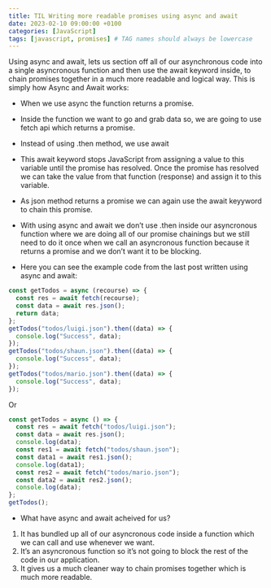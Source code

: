 ```yaml
---
title: TIL Writing more readable promises using async and await
date: 2023-02-10 09:00:00 +0100
categories: [JavaScript]
tags: [javascript, promises] # TAG names should always be lowercase
---
```


Using async and await, lets us section off all of our asynchronous code into a single asyncronous function and then use the await keyword inside, to chain promises together in a much more readable and logical way.
This is simply how Async and Await works:

- When we use async the function returns a promise.
- Inside the function we want to go and grab data so, we are going to use fetch api which returns a promise.
- Instead of using .then method, we use await
- This await keyword stops JavaScript from assigning a value to this variable until the promise has resolved. Once the promise has resolved we can take the value from that function (response) and assign it to this variable.
- As json method returns a promise we can again use the await keyyword to chain this promise.

- With using async and await we don’t use .then inside our asyncronous function where we are doing all of our promise chainings but we still need to do it once when we call an asyncronous function because it returns a promise and we don’t want it to be blocking.
- Here you can see the example code from the last post written using async and await:

```javascript
const getTodos = async (recourse) => {
  const res = await fetch(recourse);
  const data = await res.json();
  return data;
};
getTodos("todos/luigi.json").then((data) => {
  console.log("Success", data);
});
getTodos("todos/shaun.json").then((data) => {
  console.log("Success", data);
});
getTodos("todos/mario.json").then((data) => {
  console.log("Success", data);
});
```

Or

```javascript
const getTodos = async () => {
  const res = await fetch("todos/luigi.json");
  const data = await res.json();
  console.log(data);
  const res1 = await fetch("todos/shaun.json");
  const data1 = await res1.json();
  console.log(data1);
  const res2 = await fetch("todos/mario.json");
  const data2 = await res2.json();
  console.log(data);
};
getTodos();
```

- What have async and await acheived for us?

1. It has bundled up all of our asyncronous code inside a function which we can call and use whenever we want.
2. It’s an asyncronous function so it’s not going to block the rest of the code in our application.
3. It gives us a much cleaner way to chain promises together which is much more readable.
